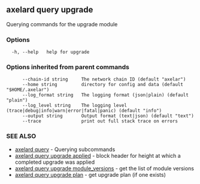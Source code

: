 ## axelard query upgrade

Querying commands for the upgrade module

### Options

```
  -h, --help   help for upgrade
```

### Options inherited from parent commands

```
      --chain-id string     The network chain ID (default "axelar")
      --home string         directory for config and data (default "$HOME/.axelar")
      --log_format string   The logging format (json|plain) (default "plain")
      --log_level string    The logging level (trace|debug|info|warn|error|fatal|panic) (default "info")
      --output string       Output format (text|json) (default "text")
      --trace               print out full stack trace on errors
```

### SEE ALSO

- [axelard query](/cli-docs/v0_31_2/axelard_query) - Querying subcommands
- [axelard query upgrade applied](/cli-docs/v0_31_2/axelard_query_upgrade_applied) - block header for height at which a completed upgrade was applied
- [axelard query upgrade module_versions](/cli-docs/v0_31_2/axelard_query_upgrade_module_versions) - get the list of module versions
- [axelard query upgrade plan](/cli-docs/v0_31_2/axelard_query_upgrade_plan) - get upgrade plan (if one exists)

